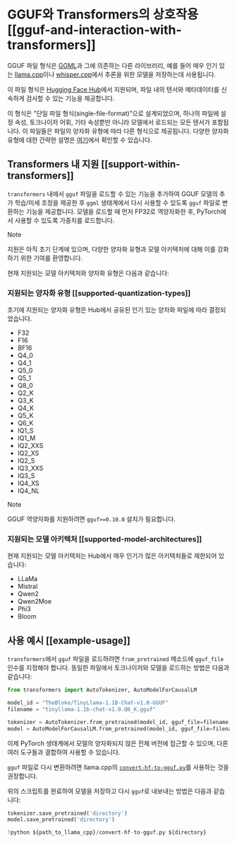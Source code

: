 <!--Copyright 2024 The HuggingFace Team. All rights reserved.

Licensed under the Apache License, Version 2.0 (the "License"); you may not use this file except in compliance with
the License. You may obtain a copy of the License at

http://www.apache.org/licenses/LICENSE-2.0

Unless required by applicable law or agreed to in writing, software distributed under the License is distributed on
an "AS IS" BASIS, WITHOUT WARRANTIES OR CONDITIONS OF ANY KIND, either express or implied. See the License for the
specific language governing permissions and limitations under the License.

⚠️ Note that this file is in Markdown but contain specific syntax for our doc-builder (similar to MDX) that may not be
rendered properly in your Markdown viewer.

-->

# GGUF와 Transformers의 상호작용 [[gguf-and-interaction-with-transformers]]

GGUF 파일 형식은 [GGML](https://github.com/ggerganov/ggml)과 그에 의존하는 다른 라이브러리, 예를 들어 매우 인기 있는 [llama.cpp](https://github.com/ggerganov/llama.cpp)이나 [whisper.cpp](https://github.com/ggerganov/whisper.cpp)에서 추론을 위한 모델을 저장하는데 사용됩니다.

이 파일 형식은 [Hugging Face Hub](https://huggingface.co/docs/hub/en/gguf)에서 지원되며, 파일 내의 텐서와 메타데이터를 신속하게 검사할 수 있는 기능을 제공합니다.

이 형식은 "단일 파일 형식(single-file-format)"으로 설계되었으며, 하나의 파일에 설정 속성, 토크나이저 어휘, 기타 속성뿐만 아니라 모델에서 로드되는 모든 텐서가 포함됩니다. 이 파일들은 파일의 양자화 유형에 따라 다른 형식으로 제공됩니다. 다양한 양자화 유형에 대한 간략한 설명은 [여기](https://huggingface.co/docs/hub/en/gguf#quantization-types)에서 확인할 수 있습니다.

## Transformers 내 지원 [[support-within-transformers]]

`transformers` 내에서 `gguf` 파일을 로드할 수 있는 기능을 추가하여 GGUF 모델의 추가 학습/미세 조정을 제공한 후 `ggml` 생태계에서 다시 사용할 수 있도록 `gguf` 파일로 변환하는 기능을 제공합니다. 모델을 로드할 때 먼저 FP32로 역양자화한 후, PyTorch에서 사용할 수 있도록 가중치를 로드합니다.

> [!NOTE]
> 지원은 아직 초기 단계에 있으며, 다양한 양자화 유형과 모델 아키텍처에 대해 이를 강화하기 위한 기여를 환영합니다.

현재 지원되는 모델 아키텍처와 양자화 유형은 다음과 같습니다:

### 지원되는 양자화 유형 [[supported-quantization-types]]

초기에 지원되는 양자화 유형은 Hub에서 공유된 인기 있는 양자화 파일에 따라 결정되었습니다.

- F32
- F16
- BF16
- Q4_0
- Q4_1
- Q5_0
- Q5_1
- Q8_0
- Q2_K
- Q3_K
- Q4_K
- Q5_K
- Q6_K
- IQ1_S
- IQ1_M
- IQ2_XXS
- IQ2_XS
- IQ2_S
- IQ3_XXS
- IQ3_S
- IQ4_XS
- IQ4_NL

> [!NOTE]
> GGUF 역양자화를 지원하려면 `gguf>=0.10.0` 설치가 필요합니다.

### 지원되는 모델 아키텍처 [[supported-model-architectures]]

현재 지원되는 모델 아키텍처는 Hub에서 매우 인기가 많은 아키텍처들로 제한되어 있습니다:

- LLaMa
- Mistral
- Qwen2
- Qwen2Moe
- Phi3
- Bloom

## 사용 예시 [[example-usage]]

`transformers`에서 `gguf` 파일을 로드하려면 `from_pretrained` 메소드에 `gguf_file` 인수를 지정해야 합니다. 동일한 파일에서 토크나이저와 모델을 로드하는 방법은 다음과 같습니다: 

```python
from transformers import AutoTokenizer, AutoModelForCausalLM

model_id = "TheBloke/TinyLlama-1.1B-Chat-v1.0-GGUF"
filename = "tinyllama-1.1b-chat-v1.0.Q6_K.gguf"

tokenizer = AutoTokenizer.from_pretrained(model_id, gguf_file=filename)
model = AutoModelForCausalLM.from_pretrained(model_id, gguf_file=filename)
```

이제 PyTorch 생태계에서 모델의 양자화되지 않은 전체 버전에 접근할 수 있으며, 다른 여러 도구들과 결합하여 사용할 수 있습니다.

`gguf` 파일로 다시 변환하려면 llama.cpp의 [`convert-hf-to-gguf.py`](https://github.com/ggerganov/llama.cpp/blob/master/convert-hf-to-gguf.py)를 사용하는 것을 권장합니다.

위의 스크립트를 완료하여 모델을 저장하고 다시 `gguf`로 내보내는 방법은 다음과 같습니다:

```python
tokenizer.save_pretrained('directory')
model.save_pretrained('directory')

!python ${path_to_llama_cpp}/convert-hf-to-gguf.py ${directory}
```
